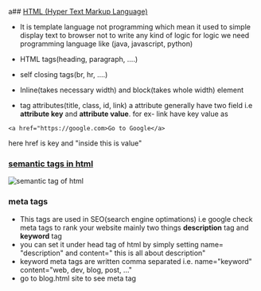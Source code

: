 a## <ins>HTML (Hyper Text Markup Language) </ins>
- It is template language not programming which mean it used to simple display text to browser not to write any kind of logic for logic we need programming language like (java, javascript, python)

- HTML tags(heading, paragraph, ....)
- self closing tags(br, hr, ....)
- Inline(takes necessary width) and block(takes whole width) element
- tag attributes(title, class, id, link) a attribute generally have two field i.e **attribute key** and **attribute value**. for ex- link have key value as 
```
<a href="https://google.com>Go to Google</a>
```
here href is key and "inside this is value"

### <ins>semantic tags in html</ins>
 ![semantic tag of html](https://qph.cf2.quoracdn.net/main-qimg-0e07f207e1a55c01bd2b60389c08e8f9-lq "Semantic tags")


### meta tags 
- This tags are used in SEO(search engine optimations) i.e google check meta tags to rank your website mainly two things **description** tag and **keyword** tag 
- you can set it under head tag of html by simply setting name= "description" and content=" this is all about description"
- keyword meta tags are written comma separated i.e.
name="keyword" content="web, dev, blog, post, ..."
- go to blog.html site to see meta tag